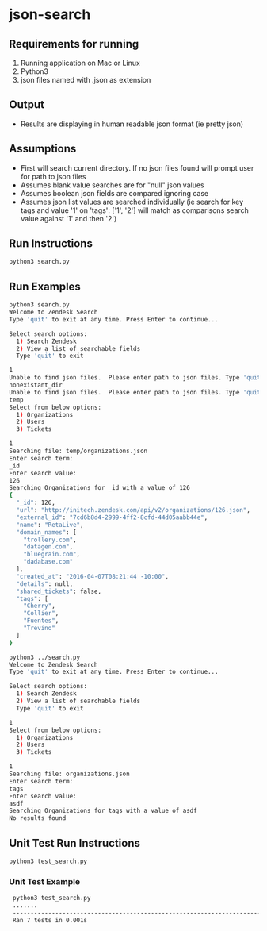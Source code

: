# json-search

## Requirements for running
  1. Running application on Mac or Linux
  2. Python3 
  3. json files named with .json as extension

## Output
  * Results are displaying in human readable json format (ie pretty json)

## Assumptions
  * First will search current directory.  If no json files found will prompt user for path to json files
  * Assumes blank value searches are for "null" json values
  * Assumes boolean json fields are compared ignoring case
  * Assumes json list values are searched individually (ie search for key tags and value '1' on 'tags': ['1', '2'] will match as comparisons search value against '1' and then '2')

## Run Instructions
  ```bash
  python3 search.py
  ```

## Run Examples
  ```bash
  python3 search.py
  Welcome to Zendesk Search
  Type 'quit' to exit at any time. Press Enter to continue...

  Select search options:
    1) Search Zendesk
    2) View a list of searchable fields
    Type 'quit' to exit

  1
  Unable to find json files.  Please enter path to json files. Type 'quit' to exit.
  nonexistant_dir
  Unable to find json files.  Please enter path to json files. Type 'quit' to exit.
  temp
  Select from below options:
    1) Organizations
    2) Users
    3) Tickets

  1
  Searching file: temp/organizations.json
  Enter search term:
  _id
  Enter search value:
  126
  Searching Organizations for _id with a value of 126
  {
    "_id": 126,
    "url": "http://initech.zendesk.com/api/v2/organizations/126.json",
    "external_id": "7cd6b8d4-2999-4ff2-8cfd-44d05aabb44e",
    "name": "RetaLive",
    "domain_names": [
      "trollery.com",
      "datagen.com",
      "bluegrain.com",
      "dadabase.com"
    ],
    "created_at": "2016-04-07T08:21:44 -10:00",
    "details": null,
    "shared_tickets": false,
    "tags": [
      "Cherry",
      "Collier",
      "Fuentes",
      "Trevino"
    ]
  }
  ```

  ```bash
  python3 ../search.py
  Welcome to Zendesk Search
  Type 'quit' to exit at any time. Press Enter to continue...

  Select search options:
    1) Search Zendesk
    2) View a list of searchable fields
    Type 'quit' to exit

  1
  Select from below options:
    1) Organizations
    2) Users
    3) Tickets

  1
  Searching file: organizations.json
  Enter search term:
  tags
  Enter search value:
  asdf
  Searching Organizations for tags with a value of asdf
  No results found
  ```

## Unit Test Run Instructions
  ```bash
  python3 test_search.py
  ```
### Unit Test Example
 ```bash
  python3 test_search.py
  .......
  ----------------------------------------------------------------------
  Ran 7 tests in 0.001s
  ```